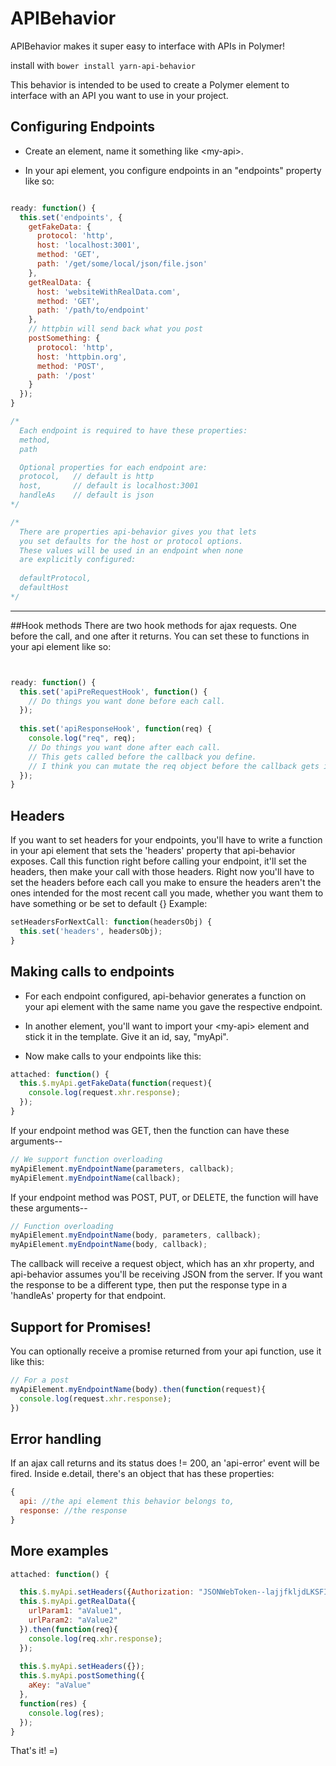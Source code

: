 # APIBehavior
APIBehavior makes it super easy to interface with APIs in Polymer!

install with `bower install yarn-api-behavior`

This behavior is intended to be used to create a Polymer element to interface with an API you want to use in your project.


## Configuring Endpoints
* Create an element, name it something like \<my-api\>.

* In your api element, you configure endpoints in an "endpoints" property like so:
```javascript

ready: function() {
  this.set('endpoints', {
    getFakeData: {
      protocol: 'http',
      host: 'localhost:3001',
      method: 'GET',
      path: '/get/some/local/json/file.json'
    },
    getRealData: {
      host: 'websiteWithRealData.com',
      method: 'GET',
      path: '/path/to/endpoint'
    },
    // httpbin will send back what you post
    postSomething: {
      protocol: 'http',
      host: 'httpbin.org',
      method: 'POST',
      path: '/post'
    }
  });
}

/*
  Each endpoint is required to have these properties:
  method,
  path

  Optional properties for each endpoint are:
  protocol,   // default is http
  host,       // default is localhost:3001
  handleAs    // default is json
*/

/*
  There are properties api-behavior gives you that lets
  you set defaults for the host or protocol options.
  These values will be used in an endpoint when none
  are explicitly configured:
  
  defaultProtocol,
  defaultHost
*/
```
---

##Hook methods
There are two hook methods for ajax requests. One before the call, and one after it returns.
You can set these to functions in your api element like so:
```javascript


ready: function() {
  this.set('apiPreRequestHook', function() {
    // Do things you want done before each call.
  });
  
  this.set('apiResponseHook', function(req) {
    console.log("req", req);
    // Do things you want done after each call.
    // This gets called before the callback you define.
    // I think you can mutate the req object before the callback gets it, haven't tried it yet though.
  });
}
```

## Headers
If you want to set headers for your endpoints, you'll have to write a function in your api element that sets the 'headers' property that api-behavior exposes. Call this function right before calling your endpoint, it'll set the headers, then make your call with those headers. Right now you'll have to set the headers before each call you make to ensure the headers aren't the ones intended for the most recent call you made, whether you want them to have something or be set to default {}
Example:
```javascript
setHeadersForNextCall: function(headersObj) {
  this.set('headers', headersObj);
}
```

## Making calls to endpoints

* For each endpoint configured, api-behavior generates a function on your api element with the same name you gave the respective endpoint.

* In another element, you'll want to import your \<my-api\> element and stick it in the template. Give it an id, say, "myApi".

* Now make calls to your endpoints like this:

```javascript
attached: function() {
  this.$.myApi.getFakeData(function(request){
    console.log(request.xhr.response);
  });
}
```

If your endpoint method was GET, then the function can have these arguments--
```javascript
// We support function overloading
myApiElement.myEndpointName(parameters, callback);
myApiElement.myEndpointName(callback);
```
If your endpoint method was POST, PUT, or DELETE, the function will have these arguments--
```javascript
// Function overloading
myApiElement.myEndpointName(body, parameters, callback);
myApiElement.myEndpointName(body, callback);
```

The callback will receive a request object, which has an xhr property, and api-behavior assumes you'll be receiving JSON from the server.
If you want the response to be a different type, then put the response type in a 'handleAs' property for that
endpoint.

## Support for Promises!
You can optionally receive a promise returned from your api function, use it like this:
```javascript
// For a post
myApiElement.myEndpointName(body).then(function(request){
  console.log(request.xhr.response);
})
```

## Error handling
If an ajax call returns and its status does != 200, an 'api-error' event will be fired.
Inside e.detail, there's an object that has these properties:
```javascript
{
  api: //the api element this behavior belongs to,
  response: //the response
}
```

## More examples
```javascript
attached: function() {

  this.$.myApi.setHeaders({Authorization: "JSONWebToken--lajjfkljdLKSFIf28283rji93..."});
  this.$.myApi.getRealData({
    urlParam1: "aValue1",
    urlParam2: "aValue2"
  }).then(function(req){
    console.log(req.xhr.response);
  });
  
  this.$.myApi.setHeaders({});
  this.$.myApi.postSomething({
    aKey: "aValue"
  },
  function(res) {
    console.log(res);
  });
}
```


That's it! =)
